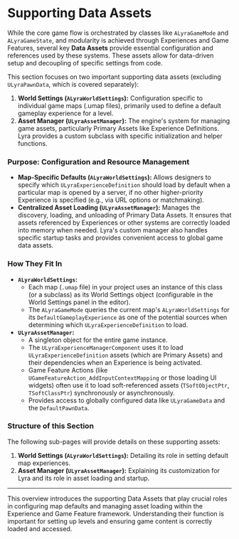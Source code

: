 # Supporting Data Assets

While the core game flow is orchestrated by classes like `ALyraGameMode` and `ALyraGameState`, and modularity is achieved through Experiences and Game Features, several key **Data Assets** provide essential configuration and references used by these systems. These assets allow for data-driven setup and decoupling of specific settings from code.

This section focuses on two important supporting data assets (excluding `ULyraPawnData`, which is covered separately):

1. **World Settings (`ALyraWorldSettings`):** Configuration specific to individual game maps (.umap files), primarily used to define a default gameplay experience for a level.
2. **Asset Manager (`ULyraAssetManager`):** The engine's system for managing game assets, particularly Primary Assets like Experience Definitions. Lyra provides a custom subclass with specific initialization and helper functions.

### Purpose: Configuration and Resource Management

* **Map-Specific Defaults (`ALyraWorldSettings`):** Allows designers to specify which `ULyraExperienceDefinition` should load by default when a particular map is opened by a server, if no other higher-priority Experience is specified (e.g., via URL options or matchmaking).
* **Centralized Asset Loading (`ULyraAssetManager`):** Manages the discovery, loading, and unloading of Primary Data Assets. It ensures that assets referenced by Experiences or other systems are correctly loaded into memory when needed. Lyra's custom manager also handles specific startup tasks and provides convenient access to global game data assets.

### How They Fit In

* **`ALyraWorldSettings`:**
  * Each map (`.umap` file) in your project uses an instance of this class (or a subclass) as its World Settings object (configurable in the World Settings panel in the editor).
  * The `ALyraGameMode` queries the current map's `ALyraWorldSettings` for its `DefaultGameplayExperience` as one of the potential sources when determining which `ULyraExperienceDefinition` to load.
* **`ULyraAssetManager`:**
  * A singleton object for the entire game instance.
  * The `ULyraExperienceManagerComponent` uses it to load `ULyraExperienceDefinition` assets (which are Primary Assets) and their dependencies when an Experience is being activated.
  * Game Feature Actions (like `UGameFeatureAction_AddInputContextMapping` or those loading UI widgets) often use it to load soft-referenced assets (`TSoftObjectPtr`, `TSoftClassPtr`) synchronously or asynchronously.
  * Provides access to globally configured data like `ULyraGameData` and the `DefaultPawnData`.

### Structure of this Section

The following sub-pages will provide details on these supporting assets:

1. **World Settings (`ALyraWorldSettings`):** Detailing its role in setting default map experiences.
2. **Asset Manager (`ULyraAssetManager`):** Explaining its customization for Lyra and its role in asset loading and startup.

***

This overview introduces the supporting Data Assets that play crucial roles in configuring map defaults and managing asset loading within the Experience and Game Feature framework. Understanding their function is important for setting up levels and ensuring game content is correctly loaded and accessed.
